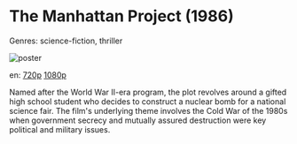 # The Manhattan Project (1986)

Genres: science-fiction, thriller

![poster](http://image.tmdb.org/t/p/w500/AwtI7WEFGpj2AH4KIMrLT9yOVoZ.jpg)

en:
  [720p](magnet:?xt=urn:btih:95F48D01589C481801CA14D539D8B99B7989A105&tr=udp://glotorrents.pw:6969/announce&tr=udp://tracker.opentrackr.org:1337/announce&tr=udp://torrent.gresille.org:80/announce&tr=udp://tracker.openbittorrent.com:80&tr=udp://tracker.coppersurfer.tk:6969&tr=udp://tracker.leechers-paradise.org:6969&tr=udp://p4p.arenabg.ch:1337&tr=udp://tracker.internetwarriors.net:1337)
  [1080p](magnet:?xt=urn:btih:B93BA0F850AC56379C305A505DCA7E6DA74E7192&tr=udp://glotorrents.pw:6969/announce&tr=udp://tracker.opentrackr.org:1337/announce&tr=udp://torrent.gresille.org:80/announce&tr=udp://tracker.openbittorrent.com:80&tr=udp://tracker.coppersurfer.tk:6969&tr=udp://tracker.leechers-paradise.org:6969&tr=udp://p4p.arenabg.ch:1337&tr=udp://tracker.internetwarriors.net:1337)
  


Named after the World War II-era program, the plot revolves around a gifted high school student who decides to construct a nuclear bomb for a national science fair. The film's underlying theme involves the Cold War of the 1980s when government secrecy and mutually assured destruction were key political and military issues.